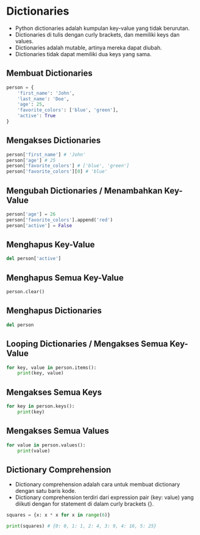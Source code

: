 # Dictionaries

- Python dictionaries adalah kumpulan key-value yang tidak berurutan.
- Dictionaries di tulis dengan curly brackets, dan memiliki keys dan values.
- Dictionaries adalah mutable, artinya mereka dapat diubah.
- Dictionaries tidak dapat memiliki dua keys yang sama.

## Membuat Dictionaries

```python
person = {
    'first_name': 'John',
    'last_name': 'Doe',
    'age': 25,
    'favorite_colors': ['blue', 'green'],
    'active': True
}
```

## Mengakses Dictionaries

```python
person['first_name'] # 'John'
person['age'] # 25
person['favorite_colors'] # ['blue', 'green']
person['favorite_colors'][0] # 'blue'
```

## Mengubah Dictionaries / Menambahkan Key-Value

```python
person['age'] = 26
person['favorite_colors'].append('red')
person['active'] = False
```

## Menghapus Key-Value

```python
del person['active']
```

## Menghapus Semua Key-Value

```python
person.clear()
```

## Menghapus Dictionaries

```python
del person
```

## Looping Dictionaries / Mengakses Semua Key-Value

```python
for key, value in person.items():
    print(key, value)
```

## Mengakses Semua Keys

```python
for key in person.keys():
    print(key)
```

## Mengakses Semua Values

```python
for value in person.values():
    print(value)
```

## Dictionary Comprehension

- Dictionary comprehension adalah cara untuk membuat dictionary dengan satu baris kode.
- Dictionary comprehension terdiri dari expression pair (key: value) yang diikuti dengan for statement di dalam curly brackets {}.

```python
squares = {x: x * x for x in range(6)}

print(squares) # {0: 0, 1: 1, 2: 4, 3: 9, 4: 16, 5: 25}
```
